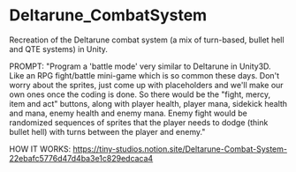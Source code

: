 # Deltarune_CombatSystem
Recreation of the Deltarune combat system (a mix of turn-based, bullet hell and QTE systems) in Unity.

PROMPT:
"Program a 'battle mode' very similar to Deltarune in Unity3D. Like an RPG fight/battle mini-game which is so common these days. Don't worry about the sprites, just come up with placeholders and we'll make our own ones once the coding is done. So there would be the "fight, mercy, item and act" buttons, along with player health, player mana, sidekick health and mana, enemy health and enemy mana. Enemy fight would be randomized sequences of sprites that the player needs to dodge (think bullet hell) with turns between the player and enemy."

HOW IT WORKS:
https://tiny-studios.notion.site/Deltarune-Combat-System-22ebafc5776d47d4ba3e1c829edcaca4
